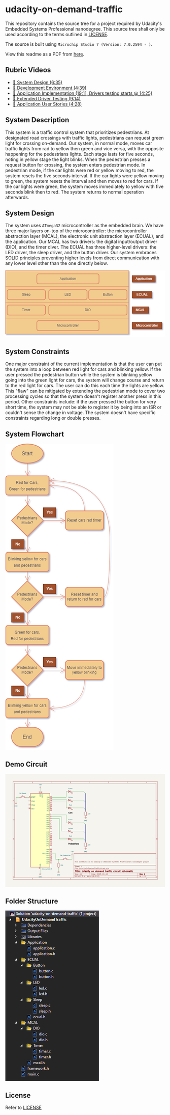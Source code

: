 udacity-on-demand-traffic
=========================

This repository contains the source tree for a project required by Udacity's Embedded Systems Professional nanodegree. This source tree shall only be used according to the terms outlined in [LICENSE](./LICENSE).

The source is built using `Microchip Studio 7 (Version: 7.0.2594 - )`.

View this readme as a PDF from [here](./docs/project_description.pdf).

Rubric Videos
-------------

- [🎥 System Design (6:35)](./docs/vids/1_vid_system_design.mp4)
- [🎥 Development Environment (4:39)](./docs/vids/2_vid_dev_env.mp4)
- [🎥 Application Implementation (19:11, Drivers testing starts @ 14:25)](./docs/vids/3_vid_implement_app.mp4)
- [🎥 Extended Driver Testing (9:14)](./docs/vids/3_vid_extended_testing.mp4)
- [🎥 Application User Stories (4:28)](./docs/vids/4_vid_test_user_cases.mp4)

System Description
------------------

This system is a traffic control system that prioritizes pedestrians. At designated road crossings with traffic lights, pedestrians can request green light for crossing on-demand. Our system, in normal mode, moves car traffic lights from rad to yellow then green and vice versa, with the opposite happening for the pedestrians lights. Each stage lasts for five seconds, noting in yellow stage the light blinks. When the pedestrian presses a request button for crossing, the system enters pedestrian mode. In pedestrian mode, if the car lights were red or yellow moving to red, the system resets the five seconds interval. If the car lights were yellow moving to green, the system resets the interval and then moves to red for cars. If the car lights were green, the system moves immediately to yellow with five seconds blink then to red. The system returns to normal operation afterwards.

System Design
-------------

The system uses `ATmega32` microcontroller as the embedded brain. We have three major layers on-top of the microcontroller: the microcontroller abstraction layer (MCAL), the electronic unit abstraction layer (ECUAL), and the application. Our MCAL has two drivers: the digital input/output driver (DIO), and the timer diver. The ECUAL has three higher-level drivers: the LED driver, the sleep driver, and the button driver. Our system embraces SOLID principles preventing higher levels from direct communication with any lower level other than the one directly below.

![System Design](./docs/imgs/SystemDesign.png)

System Constraints
------------------

One major constraint of the current implementation is that the user can put the system into a loop between red light for cars and blinking yellow. If the user pressed the pedestrian button while the system is blinking yellow going into the green light for cars, the system will change course and return to the red light for cars. The user can do this each time the lights are yellow. This "flaw" can be mitigated by extending the pedestrian mode to cover two processing cycles so that the system doesn't register another press in this period. Other constraints include: if the user pressed the button for very short time, the system may not be able to register it by being into an ISR or couldn't sense the change in voltage. The system doesn't have specific constraints regarding long or double presses.

System Flowchart
----------------

![System Flowchart](./docs/imgs/SystemFlowChart.png)

Demo Circuit
------------

![Demo Circuit](./docs/imgs/DemoCircuit.png)

Folder Structure
----------------

![Folder Structure](./docs/imgs/FolderStructure.png)

License
-------

Refer to [LICENSE](./LICENSE)

